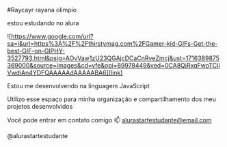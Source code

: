 #Raycayr
rayana olimpio

estou estudando no alura   

![https://www.google.com/url?sa=i&url=https%3A%2F%2Fthirstymag.com%2FGamer-kid-GIFs-Get-the-best-GIF-on-GIPHY-3527793.html&psig=AOvVaw1zU23QGAjcDCaCnRveZmcj&ust=1716389875369000&source=images&cd=vfe&opi=89978449&ved=0CA8QjRxqFwoTCIiVwdiAn4YDFQAAAAAdAAAAABA6](link)

 
Estou me desenvolvendo na linguagem JavaScript

Utilizo esse espaço para minha organização e compartilhamento dos meu projetos desenvolvidos

Você pode entrar em contato comigo 📫
alurastartestudante@email.com

@alurastartestudante

